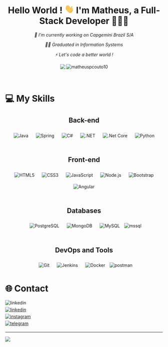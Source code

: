 # <div align="center">Hello World ! <img src="https://github.com/MatheusPcouto10/MatheusPcouto10/blob/main/imagens-github-profile/Hi.gif" width="30px"/> I'm Matheus, a Full-Stack Developer 👨‍💻🚀 </div>

_<div align="center">🏢 I’m currently working on Capgemini Brazil S/A </div>_

_<div align="center">🧑‍🎓 Graduated in Information Systems</div>_

_<div align="center">⚡ Let's code a better world !</div>_

 <div align="center">
    <img width="400px" align="center" src="https://github-readme-stats.vercel.app/api/top-langs/?username=MatheusPcouto10&hide=html&layout=compact&bg_color=0D1117&title_color=FFEB00&text_color=BC7D10&hide_border=true" />
    <img align="center"  height="188" src="https://github-readme-streak-stats.herokuapp.com?user=matheuspcouto10&hide_border=true&date_format=j%20M%5B%20Y%5D&background=0D1117&sideLabels=BC7D10&ring=FFEB00&stroke=BC7D10&fire=DD2727&currStreakNum=DD2727&currStreakLabel=DD2727&dates=BC7D10&sideNums=DD2727" alt="matheuspcouto10" />
 </div>

<br/>

</td></tr></table style="border: none">

<br/>

# :computer: My Skills

<div align="center">
    
      
<div align="center">  
<h2><b>Back-end</b></h2>
<img style="margin: 10px" src="https://profilinator.rishav.dev/skills-assets/java-original-wordmark.svg" alt="Java" height="50" />  
<img style="margin: 10px" src="https://profilinator.rishav.dev/skills-assets/springio-icon.svg" alt="Spring" height="50" />  
<img style="margin: 10px" src="https://profilinator.rishav.dev/skills-assets/csharp-original.svg" alt="C#" height="50" />  
<img style="margin: 10px" src="https://profilinator.rishav.dev/skills-assets/dot-net-original-wordmark.svg" alt=".NET" height="50" />  
<img style="margin: 10px" src="https://profilinator.rishav.dev/skills-assets/dotnetcore.png" alt=".Net Core" height="50" />  
<img style="margin: 10px" src="https://profilinator.rishav.dev/skills-assets/python-original.svg" alt="Python" height="50" />  
</div>

<br>

<div align="center">  
<h2><b>Front-end</b></h2>
<img style="margin: 10px" src="https://profilinator.rishav.dev/skills-assets/html5-original-wordmark.svg" alt="HTML5" height="50" />  
<img style="margin: 10px" src="https://profilinator.rishav.dev/skills-assets/css3-original-wordmark.svg" alt="CSS3" height="50" />  
<img style="margin: 10px" src="https://profilinator.rishav.dev/skills-assets/javascript-original.svg" alt="JavaScript" height="50" />  
<img style="margin: 10px" src="https://profilinator.rishav.dev/skills-assets/nodejs-original-wordmark.svg" alt="Node.js" height="50" />  
<img style="margin: 10px" src="https://profilinator.rishav.dev/skills-assets/bootstrap-plain.svg" alt="Bootstrap" height="50" />  
<img style="margin: 10px" src="https://profilinator.rishav.dev/skills-assets/angularjs-original.svg" alt="Angular" height="50" />  
</div>

<br>

<div align="center">  
<h2><b>Databases</b></h2>
<img style="margin: 10px" src="https://profilinator.rishav.dev/skills-assets/postgresql-original-wordmark.svg" alt="PostgreSQL" height="50" />  
<img style="margin: 10px" src="https://profilinator.rishav.dev/skills-assets/mongodb-original-wordmark.svg" alt="MongoDB" height="50" />  
<img style="margin: 10px" src="https://profilinator.rishav.dev/skills-assets/mysql-original-wordmark.svg" alt="MySQL" height="50" />  
<img src="https://www.svgrepo.com/show/303229/microsoft-sql-server-logo.svg" alt="mssql" width="40" height="40"/>
</div>

<br>

<div align="center">  
<h2><b>DevOps and Tools</b></h2>
<img style="margin: 10px" src="https://profilinator.rishav.dev/skills-assets/git-scm-icon.svg" alt="Git" height="50" />  
<img style="margin: 10px" src="https://profilinator.rishav.dev/skills-assets/jenkins-icon.svg" alt="Jenkins" height="50" />  
<img style="margin: 10px" src="https://profilinator.rishav.dev/skills-assets/docker-original-wordmark.svg" alt="Docker" height="50" /> 
<img src="https://www.vectorlogo.zone/logos/getpostman/getpostman-icon.svg" alt="postman" height="50"/> </a>
</div>

 </div>

# :globe_with_meridians: Contact

<div align="left">
<div>
<img src=https://img.shields.io/badge/matheuspcouto70@gmail.com-%23F85143.svg?&style=for-the-badge&logo=gmail&logoColor=white alt=linkedin style="margin-bottom: 5px;" />
</a>
</div>
<div>
<a href="https://linkedin.com/in/matheuspcouto" target="_blank">
<img src=https://img.shields.io/badge/linkedin-%231E77B5.svg?&style=for-the-badge&logo=linkedin&logoColor=white alt=linkedin style="margin-bottom: 5px;" />
</a>
</div>
<div>
<a href="https://instagram.com/matheuspcouto" target="_blank">
<img src=https://img.shields.io/badge/instagram-%23450034.svg?&style=for-the-badge&logo=instagram&logoColor=white alt=instagram style="margin-bottom: 5px;" />
</a> 
</div> 
<div>
<a href="https://t.me/MatheusPcouto" target="_blank">
<img src=https://img.shields.io/badge/telegram-%231E77B5.svg?&style=for-the-badge&logo=telegram&logoColor=9cf alt=telegram style="margin-bottom: 5px;" />
</a> 
</div> 
</div>

---

![](https://komarev.com/ghpvc/?username=MatheusPcouto10&color=blue&style=for-the-badge&label=Visits)
